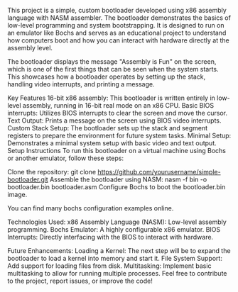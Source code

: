 This project is a simple, custom bootloader developed using x86 assembly language with NASM assembler. The bootloader demonstrates the basics of low-level programming and system bootstrapping. It is designed to run on an emulator like Bochs and serves as an educational project to understand how computers boot and how you can interact with hardware directly at the assembly level.

The bootloader displays the message "Assembly is Fun" on the screen, which is one of the first things that can be seen when the system starts. This showcases how a bootloader operates by setting up the stack, handling video interrupts, and printing a message.

Key Features
16-bit x86 assembly: This bootloader is written entirely in low-level assembly, running in 16-bit real mode on an x86 CPU.
Basic BIOS interrupts: Utilizes BIOS interrupts to clear the screen and move the cursor.
Text Output: Prints a message on the screen using BIOS video interrupts.
Custom Stack Setup: The bootloader sets up the stack and segment registers to prepare the environment for future system tasks.
Minimal Setup: Demonstrates a minimal system setup with basic video and text output.
Setup Instructions
To run this bootloader on a virtual machine using Bochs or another emulator, follow these steps:

Clone the repository:
git clone https://github.com/yourusername/simple-bootloader.git
Assemble the bootloader using NASM:
nasm -f bin -o bootloader.bin bootloader.asm
Configure Bochs to boot the bootloader.bin image.

You can find many bochs configuration examples online.

Technologies Used:
x86 Assembly Language (NASM): Low-level assembly programming.
Bochs Emulator: A highly configurable x86 emulator.
BIOS Interrupts: Directly interfacing with the BIOS to interact with hardware.

Future Enhancements:
Loading a Kernel: The next step will be to expand the bootloader to load a kernel into memory and start it.
File System Support: Add support for loading files from disk.
Multitasking: Implement basic multitasking to allow for running multiple processes.
Feel free to contribute to the project, report issues, or improve the code!
